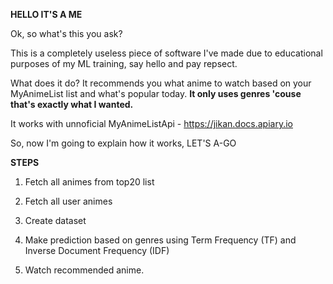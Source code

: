 **HELLO IT'S A ME**

Ok, so what's this you ask?

This is a completely useless piece of software I've made due to educational purposes of my ML training, say hello and pay repsect.

What does it do? It recommends you what anime to watch based on your MyAnimeList list and what's popular today. **It only uses genres 'couse that's exactly what I wanted.**

It works with unnoficial MyAnimeListApi - https://jikan.docs.apiary.io

So, now I'm going to explain how it works, LET'S A-GO

**STEPS**

1) Fetch all animes from top20 list

2) Fetch all user animes

3) Create dataset

4) Make prediction based on genres using Term Frequency (TF) and Inverse Document Frequency (IDF)

5) Watch recommended anime.
